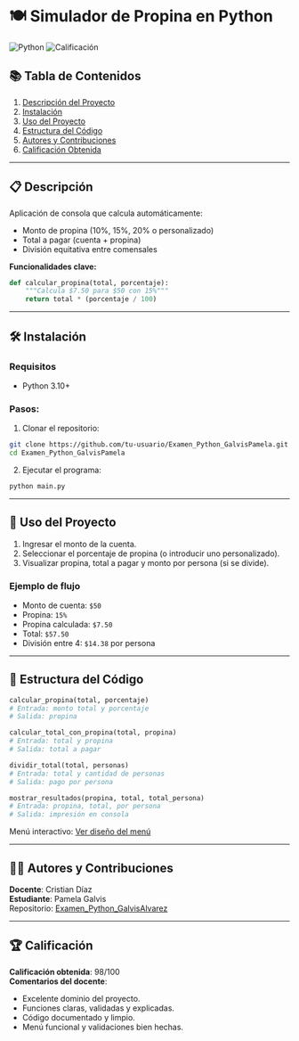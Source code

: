 # 🍽️ Simulador de Propina en Python

![Python](https://img.shields.io/badge/Python-3.x-blue?logo=python)
![Calificación](https://img.shields.io/badge/Calificación-98%2F100-brightgreen)

## 📚 Tabla de Contenidos

1. [Descripción del Proyecto](#-descripción)
2. [Instalación](#-instalación)
3. [Uso del Proyecto](#-uso)
4. [Estructura del Código](#-estructura-del-código)
5. [Autores y Contribuciones](#-autores)
6. [Calificación Obtenida](#-calificación)

---

## 📋 Descripción

Aplicación de consola que calcula automáticamente:

- Monto de propina (10%, 15%, 20% o personalizado)
- Total a pagar (cuenta + propina)
- División equitativa entre comensales

**Funcionalidades clave:**

```python
def calcular_propina(total, porcentaje):
    """Calcula $7.50 para $50 con 15%"""
    return total * (porcentaje / 100)
```

---

## 🛠️ Instalación

### Requisitos

- Python 3.10+

### Pasos:

1. Clonar el repositorio:

```bash
git clone https://github.com/tu-usuario/Examen_Python_GalvisPamela.git
cd Examen_Python_GalvisPamela
```

2. Ejecutar el programa:

```bash
python main.py
```

---

## 🚀 Uso del Proyecto

1. Ingresar el monto de la cuenta.
2. Seleccionar el porcentaje de propina (o introducir uno personalizado).
3. Visualizar propina, total a pagar y monto por persona (si se divide).

### Ejemplo de flujo

- Monto de cuenta: `$50`
- Propina: `15%`
- Propina calculada: `$7.50`
- Total: `$57.50`
- División entre 4: `$14.38` por persona

---

## 🧩 Estructura del Código

```python
calcular_propina(total, porcentaje)
# Entrada: monto total y porcentaje
# Salida: propina

calcular_total_con_propina(total, propina)
# Entrada: total y propina
# Salida: total a pagar

dividir_total(total, personas)
# Entrada: total y cantidad de personas
# Salida: pago por persona

mostrar_resultados(propina, total, total_persona)
# Entrada: propina, total, por persona
# Salida: impresión en consola
```

Menú interactivo: [Ver diseño del menú](https://gist.github.com/programmersland/3c53a84bcc2c3c1e661856238a9edba0)

---

## 👨‍💻 Autores y Contribuciones

**Docente**: Cristian Díaz  
**Estudiante**: Pamela Galvis  
Repositorio: [Examen_Python_GalvisAlvarez](https://github.com/pamelamichellga01/Examen_Python_GalvisAlvarez)

---

## 🏆 Calificación

**Calificación obtenida**: 98/100  
**Comentarios del docente**:

- Excelente dominio del proyecto.
- Funciones claras, validadas y explicadas.
- Código documentado y limpio.
- Menú funcional y validaciones bien hechas.

